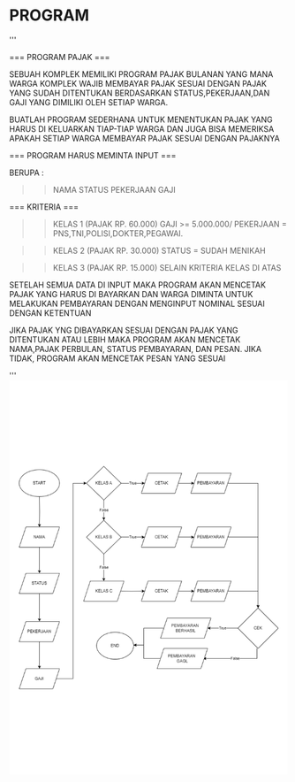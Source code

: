 # PROGRAM
'''


=== PROGRAM PAJAK ===

SEBUAH KOMPLEK MEMILIKI PROGRAM PAJAK BULANAN 
YANG MANA WARGA KOMPLEK WAJIB MEMBAYAR PAJAK 
SESUAI DENGAN PAJAK YANG SUDAH DITENTUKAN BERDASARKAN 
STATUS,PEKERJAAN,DAN GAJI YANG DIMILIKI OLEH 
SETIAP WARGA.

BUATLAH PROGRAM SEDERHANA UNTUK MENENTUKAN PAJAK 
YANG HARUS DI KELUARKAN TIAP-TIAP WARGA DAN JUGA 
BISA MEMERIKSA APAKAH SETIAP WARGA MEMBAYAR PAJAK
SESUAI DENGAN PAJAKNYA

=== PROGRAM HARUS MEMINTA INPUT ===

BERUPA :
>> NAMA 
>> STATUS
>> PEKERJAAN
>> GAJI

=== KRITERIA ===

>> KELAS 1 (PAJAK RP. 60.000)
GAJI >= 5.000.000/
PEKERJAAN = PNS,TNI,POLISI,DOKTER,PEGAWAI.

>> KELAS 2 (PAJAK RP. 30.000)
STATUS = SUDAH MENIKAH

>> KELAS 3 (PAJAK RP. 15.000)
SELAIN KRITERIA KELAS DI ATAS

SETELAH SEMUA DATA DI INPUT MAKA PROGRAM
AKAN MENCETAK PAJAK YANG HARUS DI BAYARKAN
DAN WARGA DIMINTA UNTUK MELAKUKAN PEMBAYARAN
DENGAN MENGINPUT NOMINAL SESUAI DENGAN KETENTUAN

JIKA PAJAK YNG DIBAYARKAN SESUAI DENGAN 
PAJAK YANG DITENTUKAN ATAU LEBIH MAKA PROGRAM AKAN
MENCETAK NAMA,PAJAK PERBULAN, STATUS PEMBAYARAN, 
DAN PESAN. JIKA TIDAK, PROGRAM AKAN MENCETAK PESAN
YANG SESUAI




'''
![flowchart](flowchart.drawio%20(1).png)
